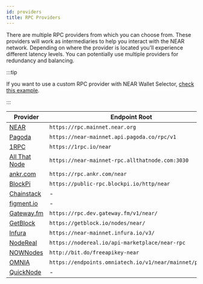 ```yaml
---
id: providers
title: RPC Providers
---
```


There are multiple RPC providers from which you can choose from. These providers will work as intermediaries to help you interact with the NEAR network.
Depending on where the provider is located you'll experience different latency levels. You can potentially use multiple providers for redundancy and
balancing.

:::tip

If you want to use a custom RPC provider with NEAR Wallet Selector, [check this example](../../2.develop/integrate/frontend.md#setting-customs-rpc-endpoints).

:::


| Provider   | Endpoint Root                           |
| ---------- | --------------------------------------- |
| [NEAR](setup.md)      | `https://rpc.mainnet.near.org`                                                |
| [Pagoda](https://www.pagoda.co/console)    | `https://near-mainnet.api.pagoda.co/rpc/v1`                                        |
| [1RPC](https://docs.ata.network/1rpc/introduction/) | `https://1rpc.io/near`  |
| [All That Node](https://docs.allthatnode.com/protocols/near/)  | `https://near-mainnet-rpc.allthatnode.com:3030`         |
| [ankr.com](https://www.ankr.com/docs/rpc-service/chains/chains-list/#near)  | `https://rpc.ankr.com/near`                       |
| [BlockPi](https://chains.blockpi.io/#/near)  | `https://public-rpc.blockpi.io/http/near`                                   |
| [Chainstack](https://chainstack.com/build-better-with-near/)  | -                                                 |
| [figment.io](https://docs.figment.io/guides/staking-api/near/delegate/) | -                                        |
| [Gateway.fm](https://gateway.fm/)   | `https://rpc.dev.gateway.fm/v1/near/`                                                   |
| [GetBlock](https://getblock.io/nodes/near/)  | `https://getblock.io/nodes/near/`        |
| [Infura](https://docs.infura.io/infura/networks/near)   | `https://near-mainnet.infura.io/v3/`                            |
| [NodeReal](https://nodereal.io) | `https://nodereal.io/api-marketplace/near-rpc`  |
| [NOWNodes](https://nownodes.io/) | `http://bit.do/freeapikey-near`     |
| [OMNIA](https://omniatech.io) | `https://endpoints.omniatech.io/v1/near/mainnet/public`  |
| [QuickNode](https://www.quicknode.com/chains/near)  | -                                                |
